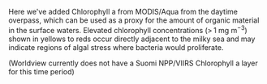 Here we've added Chlorophyll a from MODIS/Aqua from the daytime overpass, which can be used as a proxy for the amount of organic material in the surface waters. Elevated chlorophyll concentrations (> 1 mg m<sup>−3</sup>) shown in yellows to reds occur directly adjacent to the milky sea and may indicate regions of algal stress where bacteria would proliferate.

(Worldview currently does not have a Suomi NPP/VIIRS Chlorophyll a layer for this time period)